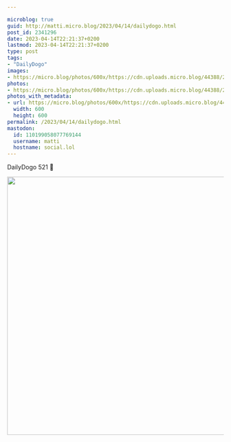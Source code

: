 ```yaml
---

microblog: true
guid: http://matti.micro.blog/2023/04/14/dailydogo.html
post_id: 2341296
date: 2023-04-14T22:21:37+0200
lastmod: 2023-04-14T22:21:37+0200
type: post
tags:
- "DailyDogo"
images:
- https://micro.blog/photos/600x/https://cdn.uploads.micro.blog/44388/2023/f0b7211faa.jpg
photos:
- https://micro.blog/photos/600x/https://cdn.uploads.micro.blog/44388/2023/f0b7211faa.jpg
photos_with_metadata:
- url: https://micro.blog/photos/600x/https://cdn.uploads.micro.blog/44388/2023/f0b7211faa.jpg
  width: 600
  height: 600
permalink: /2023/04/14/dailydogo.html
mastodon:
  id: 110199058077769144
  username: matti
  hostname: social.lol
---
```

DailyDogo 521 🐶

<img src="/media/uploads/2023/f0b7211faa.jpg" width="600" height="600" alt="" />
